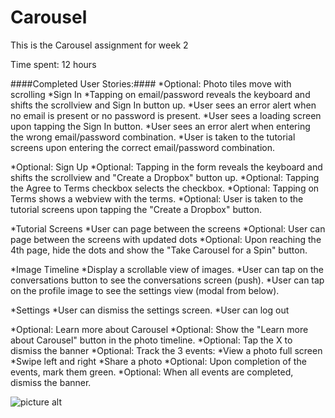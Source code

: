 Carousel
========

This is the Carousel assignment for week 2

Time spent: 12 hours

####Completed User Stories:####
*Optional: Photo tiles move with scrolling
*Sign In
  *Tapping on email/password reveals the keyboard and shifts the scrollview and Sign In button up.
  *User sees an error alert when no email is present or no password is present.
  *User sees a loading screen upon tapping the Sign In button.
  *User sees an error alert when entering the wrong email/password combination.
  *User is taken to the tutorial screens upon entering the correct email/password combination.

*Optional: Sign Up
  *Optional: Tapping in the form reveals the keyboard and shifts the scrollview and "Create a Dropbox" button up.
  *Optional: Tapping the Agree to Terms checkbox selects the checkbox.
  *Optional: Tapping on Terms shows a webview with the terms.
  *Optional: User is taken to the tutorial screens upon tapping the "Create a Dropbox" button.

*Tutorial Screens
  *User can page between the screens
  *Optional: User can page between the screens with updated dots
  *Optional: Upon reaching the 4th page, hide the dots and show the "Take Carousel for a Spin" button.

*Image Timeline
  *Display a scrollable view of images.
  *User can tap on the conversations button to see the conversations screen (push).
  *User can tap on the profile image to see the settings view (modal from below).

*Settings
  *User can dismiss the settings screen.
  *User can log out

*Optional: Learn more about Carousel
  *Optional: Show the "Learn more about Carousel" button in the photo timeline.
  *Optional: Tap the X to dismiss the banner
  *Optional: Track the 3 events:
    *View a photo full screen
    *Swipe left and right
    *Share a photo
  *Optional: Upon completion of the events, mark them green.
  *Optional: When all events are completed, dismiss the banner.
  
![picture alt](http://cl.ly/image/0Y1P301h3D3Z/Carousel.gif)
